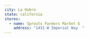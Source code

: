 ```yaml
---
city: La Habra
state: california
stores:
  - name: Sprouts Farmers Market G
    address: "1431 W Imperial Way  "
---
```

